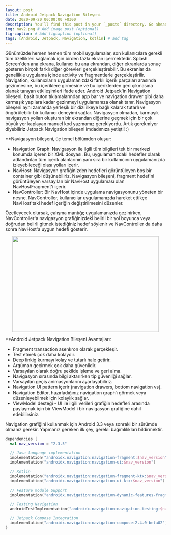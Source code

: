 ```yaml
---
layout: post
title: Android Jetpack Navigation Bileşeni
date: 2020-09-20 00:00:00 +0300
description: You’ll find this post in your `_posts` directory. Go ahead and edit it and re-build the site to see your changes. # Add post description (optional)
img: nav2.png # Add image post (optional)
fig-caption: # Add figcaption (optional)
tags: [Android, Jetpack, Navigation, kotlin] # add tag
---
```


Günümüzde hemen hemen tüm mobil uygulamalar, son kullanıcılara gerekli tüm özellikleri sağlamak için birden fazla ekran içermektedir.
Splash Screen'den ana ekrana, kullanıcı bu ana ekrandan, diğer ekranlarda sonuç gösteren birçok farklı diğer görevleri gerçekleştirebilir. Bu ekranlar da genellikle uygulama içinde activity ve fragmentlerle gerçekleştirilir.  
Navigation, kullanıcıların uygulamanızdaki farklı içerik parçaları arasında gezinmesine, bu içeriklere girmesine ve bu içeriklerden geri çıkmasına olanak tanıyan etkileşimleri ifade eder.
Android Jetpack'in Navigation bileşeni, basit buton tıklamalarından app bar ve navigation drawer gibi daha karmaşık yapılara kadar gezinmeyi uygulamanıza olanak tanır.
Navigasyon bileşeni aynı zamanda yerleşik bir dizi ilkeye bağlı kalarak tutarlı ve öngörülebilir bir kullanıcı deneyimi sağlar. 
Navigasyon olmadan, karmaşık navigasyon yolları oluşturan bir ekrandan diğerine geçmek için bir çok büyük yer kaplayan manuel kod yazmamız gerekiyordu. Artık gerekmiyor diyebiliriz Jetpack Navigation bileşeni imdadımıza yetişti! :) 

**Navigasyon bileşeni, üç temel bölümden oluşur:

* Navigation Graph: Navigasyon ile ilgili tüm bilgileri tek bir merkezi konumda içeren bir XML dosyası. Bu, uygulamanızdaki hedefler olarak adlandırılan tüm içerik alanlarının yanı sıra bir kullanıcının uygulamanızda izleyebileceği olası yolları içerir.
* NavHost: Navigasyon grafiğinizden hedefleri görüntüleyen boş bir container gibi düşünebiliriz. Navigasyon bileşeni, fragment hedefini görüntüleyen varsayılan bir NavHost uygulaması olan NavHostFragment'i içerir.
* NavController: Bir NavHost içinde uygulama navigasyonunu yöneten bir nesne. NavController, kullanıcılar uygulamanızda hareket ettikçe NavHost'taki hedef içeriğin değiştirilmesini düzenler. 

Özetleyecek olursak, çalışma mantığı; uygulamanızda gezinirken, NavController'a navigasyon grafiğinizdeki belirli bir yol boyunca veya doğrudan belirli gitmek istediğiniz hedef söylenir ve
NavController da daha sonra NavHost'a uygun hedefi gösterir. 
<p align="center">
  <img width="460" height="300" src="https://user-images.githubusercontent.com/33956266/140504984-380b4b9e-c225-49fa-a114-cb35f36b20bc.png">
</p>

**Android Jetpack Navigation Bileşeni Avantajları:
 * Fragment transaction asenkron olarak gerçekleşir.
 * Test etmek çok daha kolaydır.
 * Deep linkig kurmayı kolay ve tutarlı hale getirir.
 * Argüman geçirmek çok daha güvenlidir.
 * Varsayılan olarak doğru şekilde işleme ve geri alma.
 * Navigasyon sırasında bilgi aktarırken tip güvenliği sağlar.
 * Varsayılan geçiş animasyonlarını ayarlayabiliriz. 
 * Navigation UI pattern içerir (navigation drawers, bottom navigation vs).
 * Navigation Editor, hazırladığınız navigation graph’ı görmek veya düzenleyebilmek için kolaylık sağlar.
 * ViewModel desteği - UI ile ilgili verileri grafiğin hedefleri arasında paylaşmak için bir ViewModel'i bir navigasyon grafiğine dahil edebilirsiniz. 

Navigation grafiğini kullanmak için Android 3.3 veya sonraki bir sürümde olmanız gerekir. Yapmanız gereken ilk şey, gerekli bağımlılıkları bildirmektir. 

```kotlin
dependencies {
  val nav_version = "2.3.5"

  // Java language implementation
  implementation("androidx.navigation:navigation-fragment:$nav_version")
  implementation("androidx.navigation:navigation-ui:$nav_version")

  // Kotlin
  implementation("androidx.navigation:navigation-fragment-ktx:$nav_version")
  implementation("androidx.navigation:navigation-ui-ktx:$nav_version")

  // Feature module Support
  implementation("androidx.navigation:navigation-dynamic-features-fragment:$nav_version")

  // Testing Navigation
  androidTestImplementation("androidx.navigation:navigation-testing:$nav_version")

  // Jetpack Compose Integration
  implementation("androidx.navigation:navigation-compose:2.4.0-beta02")
}

```
